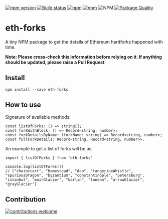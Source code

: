 [![npm version](https://badge.fury.io/js/eth-forks.svg)](https://www.npmjs.com/package/eth-forks)
[![Build status](https://travis-ci.com/Aniket-Engg/eth-forks.svg?branch=main)](https://travis-ci.com/Aniket-Engg/eth-forks)
[![npm](https://img.shields.io/npm/dw/eth-forks.svg)](https://www.npmjs.com/package/eth-forks)
[![npm](https://img.shields.io/npm/dt/eth-forks.svg?label=Total%20Downloads)](https://www.npmjs.com/package/eth-forks)
![NPM](https://img.shields.io/npm/l/eth-forks.svg)
[![Package Quality](https://npm.packagequality.com/shield/eth-forks.svg)](https://packagequality.com/#?package=eth-forks)

# eth-forks

A tiny NPM package to get the details of Ethereum hardforks happened with time.

**Note: Please cross-check this information before relying on it. If anything should be updated, please raise a Pull Request**

## Install
```
npm install --save eth-forks
```

## How to use

Signature of available methods:

```
const listOfForks: () => string[];
const forkWithBlock: () => Record<string, number>;
const forkDetailsByName: (forkName: string) => Record<string, number>;
const fullForkDetails: Record<string, Record<string, number>>;
```

An example to get a list of forks will be as:

```
import { listOfForks } from 'eth-forks'

console.log(listOfForks())
// ["chainstart", "homestead", "dao", "tangerineWhistle", "spuriousDragon", "byzantium", "constantinople", "petersburg", "istanbul", "muirGlacier", "berlin", "london", "arrowGlacier", "grayGlacier"]
```

## Contribution
[![contributions welcome](https://img.shields.io/badge/contributions-welcome-brightgreen.svg?style=flat)](https://github.com/Aniket-Engg/eth-forks/issues)
